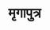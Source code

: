 ---
title: मृगापुत्र

type: chapter

order:
  cat: anga
  aagam: 
    position: 11
    depth: 1
  book: 
    position: 1
    depth: 2
  chapter: 
    position: 1
    depth: 3

parent:
  type: book

children:
  type: sutra
  count: 10

---